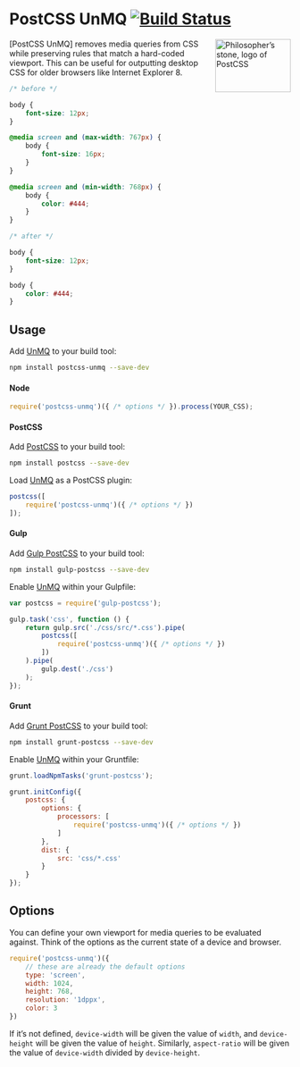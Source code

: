 # PostCSS UnMQ [![Build Status][ci-img]][ci]

<img align="right" width="135" height="95" src="http://postcss.github.io/postcss/logo-leftp.png" title="Philosopher’s stone, logo of PostCSS">

[PostCSS UnMQ] removes media queries from CSS while preserving rules that match a hard-coded viewport. This can be useful for outputting desktop CSS for older browsers like Internet Explorer 8.

```css
/* before */

body {
    font-size: 12px;
}

@media screen and (max-width: 767px) {
    body {
        font-size: 16px;
    }
}

@media screen and (min-width: 768px) {
    body {
        color: #444;
    }
}

/* after */

body {
    font-size: 12px;
}

body {
    color: #444;
}
```

## Usage

Add [UnMQ] to your build tool:

```bash
npm install postcss-unmq --save-dev
```

#### Node

```js
require('postcss-unmq')({ /* options */ }).process(YOUR_CSS);
```

#### PostCSS

Add [PostCSS] to your build tool:

```bash
npm install postcss --save-dev
```

Load [UnMQ] as a PostCSS plugin:

```js
postcss([
    require('postcss-unmq')({ /* options */ })
]);
```

#### Gulp

Add [Gulp PostCSS] to your build tool:

```bash
npm install gulp-postcss --save-dev
```

Enable [UnMQ] within your Gulpfile:

```js
var postcss = require('gulp-postcss');

gulp.task('css', function () {
    return gulp.src('./css/src/*.css').pipe(
        postcss([
            require('postcss-unmq')({ /* options */ })
        ])
    ).pipe(
        gulp.dest('./css')
    );
});
```

#### Grunt

Add [Grunt PostCSS] to your build tool:

```bash
npm install grunt-postcss --save-dev
```

Enable [UnMQ] within your Gruntfile:

```js
grunt.loadNpmTasks('grunt-postcss');

grunt.initConfig({
    postcss: {
        options: {
            processors: [
                require('postcss-unmq')({ /* options */ })
            ]
        },
        dist: {
            src: 'css/*.css'
        }
    }
});
```

## Options

You can define your own viewport for media queries to be evaluated against. Think of the options as the current state of a device and browser.

```js
require('postcss-unmq')({
    // these are already the default options
    type: 'screen',
    width: 1024,
    height: 768,
    resolution: '1dppx',
    color: 3
})
```

If it’s not defined, `device-width` will be given the value of `width`, and `device-height` will be given the value of `height`. Similarly, `aspect-ratio` will be given the value of `device-width` divided by `device-height`.

[ci]: https://travis-ci.org/jonathantneal/postcss-unmq
[ci-img]: https://travis-ci.org/jonathantneal/postcss-unmq.svg
[Gulp PostCSS]: https://github.com/postcss/gulp-postcss
[Grunt PostCSS]: https://github.com/nDmitry/grunt-postcss
[PostCSS]: https://github.com/postcss/postcss
[UnMQ]: https://github.com/jonathantneal/postcss-unmq

